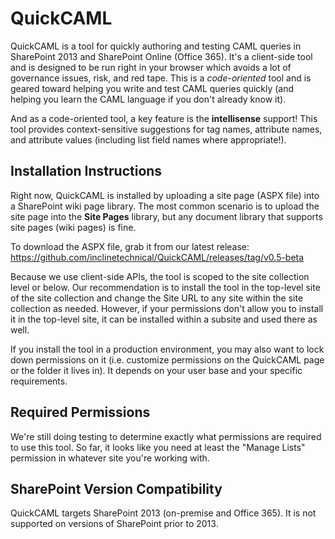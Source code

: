 # QuickCAML
QuickCAML is a tool for quickly authoring and testing CAML queries in SharePoint 2013 and SharePoint Online (Office 365). It's a client-side tool and is designed to be run right in your browser which avoids a lot of governance issues, risk, and red tape. This is a *code-oriented* tool and is geared toward helping you write and test CAML queries quickly (and helping you learn the CAML language if you don't already know it).

And as a code-oriented tool, a key feature is the **intellisense** support! This tool provides context-sensitive suggestions for tag names, attribute names, and attribute values (including list field names where appropriate!).

## Installation Instructions
Right now, QuickCAML is installed by uploading a site page (ASPX file) into a SharePoint wiki page library. The most common scenario is to upload the site page into the **Site Pages** library, but any document library that supports site pages (wiki pages) is fine.

To download the ASPX file, grab it from our latest release: https://github.com/inclinetechnical/QuickCAML/releases/tag/v0.5-beta

Because we use client-side APIs, the tool is scoped to the site collection level or below. Our recommendation is to install the tool in the top-level site of the site collection and change the Site URL to any site within the site collection as needed. However, if your permissions don't allow you to install it in the top-level site, it can be installed within a subsite and used there as well.

If you install the tool in a production environment, you may also want to lock down permissions on it (i.e. customize permissions on the QuickCAML page or the folder it lives in). It depends on your user base and your specific requirements.

## Required Permissions
We're still doing testing to determine exactly what permissions are required to use this tool. So far, it looks like you need at least the "Manage Lists" permission in whatever site you're working with.

## SharePoint Version Compatibility
QuickCAML targets SharePoint 2013 (on-premise and Office 365). It is not supported on versions of SharePoint prior to 2013.
